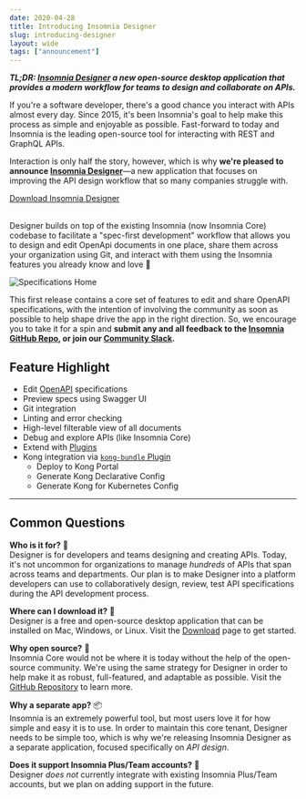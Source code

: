 ```yaml
---
date: 2020-04-28
title: Introducing Insomnia Designer
slug: introducing-designer
layout: wide
tags: ["announcement"]
---
```


**_TL;DR: [Insomnia Designer](/download/designer/) a new open-source desktop application that 
provides a modern workflow for teams to design and collaborate on APIs._**

<!--more-->

If you're a software developer, there's a good chance you interact with APIs almost every day. 
Since 2015, it's been Insomnia's goal to help make this process as simple and enjoyable as 
possible. Fast-forward to today and Insomnia is the leading open-source tool for interacting 
with REST and GraphQL APIs.

Interaction is only half the story, however, which is why **we're pleased to announce 
[Insomnia Designer](/download/designer/)**—a new application that focuses on improving the 
API design workflow that so many companies struggle with.

<div class="center">
  <a href="/download/" class="button">
    Download Insomnia Designer
  </a>
  <br><br>
</div>

Designer builds on top of the existing Insomnia (now Insomnia Core) codebase to facilitate a 
"spec-first development" workflow that allows you to design and edit OpenApi documents in one 
place, share them across your organization using Git, and interact with them using the Insomnia
features you already know and love 💜

![Specifications Home](/images/blog/designer-screens.png)

This first release contains a core set of features to edit and share OpenAPI specifications, with
the intention of involving the community as soon as possible to help shape drive the app in the
right direction. So, we encourage you to take it for a spin and **submit any and all feedback to
the [Insomnia GitHub Repo](https://github.com/Kong/insomnia), or join our 
[Community Slack](https://chat.insomnia.rest).**

## Feature Highlight

- Edit [OpenAPI](https://swagger.io/docs/specification/about/) specifications
- Preview specs using Swagger UI
- Git integration
- Linting and error checking
- High-level filterable view of all documents
- Debug and explore APIs (like Insomnia Core)
- Extend with [Plugins](/plugins/)
- Kong integration via [`kong-bundle` Plugin](http://npmjs.org/insomnia-plugin-kong-bundle) 
    - Deploy to Kong Portal
    - Generate Kong Declarative Config
    - Generate Kong for Kubernetes Config

---

## Common Questions

**Who is it for?** 🤗<br>
Designer is for developers and teams designing and creating APIs. Today, it's not 
uncommon for organizations to manage _hundreds_ of APIs that span across teams and departments. 
Our plan is to make Designer into a platform developers can use to collaboratively design, 
review, test API specifications during the API development process.

**Where can I download it?** 🛒<br>
Designer is a free and open-source desktop application that can be installed on Mac, Windows, or
Linux. Visit the [Download](/downloads/) page to get started.

**Why open source?** 💜<br>
Insomnia Core would not be where it is today without the help of the open-source community. We're
using the same strategy for Designer in order to help make it as robust, full-featured, and 
adaptable as possible. Visit the [GitHub Repository](https://github.com/kong/insomnia/) to learn 
more.

**Why a separate app?** 📦<br>
Insomnia is an extremely powerful tool, but most users love it for how simple and easy it is to
use. In order to maintain this core tenant, Designer needs to be simple too, which is why
we're releasing Insomnia Designer as a separate application, focused specifically on _API design_.

**Does it support Insomnia Plus/Team accounts?** 💼<br>
Designer _does not_ currently integrate with existing Insomnia Plus/Team accounts, but we plan on
adding support in the future.
